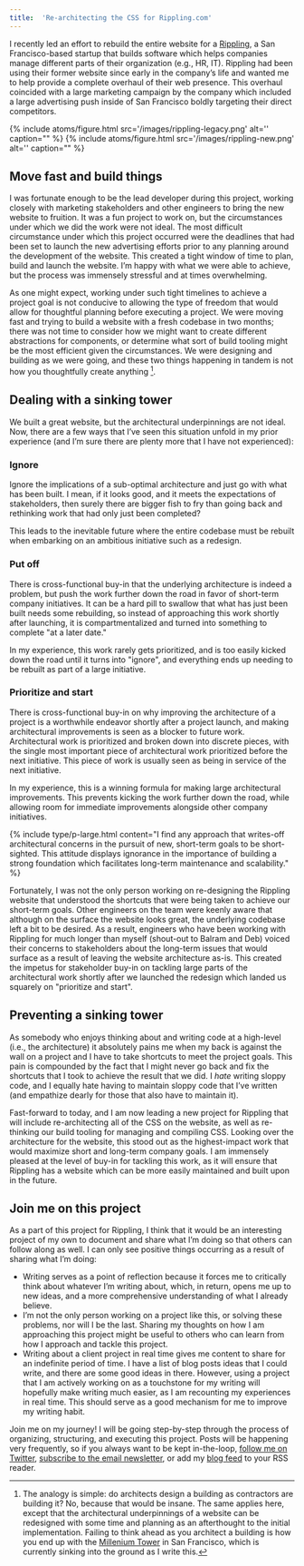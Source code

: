 ```yaml
---
title:  'Re-architecting the CSS for Rippling.com'
---
```


I recently led an effort to rebuild the entire website for a [Rippling](https://rippling.com), a San Francisco-based startup that builds software which helps companies manage different parts of their organization (e.g., HR, IT). Rippling had been using their former website since early in the company’s life and wanted me to help provide a complete overhaul of their web presence. This overhaul coincided with a large marketing campaign by the company which included a large advertising push inside of San Francisco boldly targeting their direct competitors. 

[//]: <> (TODO: Have these side-by-side so that they are large and clear to the reader)

{% include atoms/figure.html src='/images/rippling-legacy.png' alt='' caption="" %}
{% include atoms/figure.html src='/images/rippling-new.png' alt='' caption="" %}

## Move fast and build things

I was fortunate enough to be the lead developer during this project, working closely with marketing stakeholders and other engineers to bring the new website to fruition. It was a fun project to work on, but the circumstances under which we did the work were not ideal. The most difficult circumstance under which this project occurred were the deadlines that had been set to launch the new advertising efforts prior to any planning around the development of the website. This created a tight window of time to plan, build and launch the website. I’m happy with what we were able to achieve, but the process was immensely stressful and at times overwhelming. 

As one might expect, working under such tight timelines to achieve a project goal is not conducive to allowing the type of freedom that would allow for thoughtful planning before executing a project. We were moving fast and trying to build a website with a fresh codebase in two months; there was not time to consider how we might want to create different abstractions for components, or determine what sort of build tooling might be the most efficient given the circumstances. We were designing and building as we were going, and these two things happening in tandem is not how you thoughtfully create anything [^1]. 

## Dealing with a sinking tower

We built a great website, but the architectural underpinnings are not ideal. Now, there are a few ways that I’ve seen this situation unfold in my prior experience (and I’m sure there are plenty more that I have not experienced): 

### Ignore

Ignore the implications of a sub-optimal architecture and just go with what has been built. I mean, if it looks good, and it meets the expectations of stakeholders, then surely there are bigger fish to fry than going back and rethinking work that had only just been completed? 

This leads to the inevitable future where the entire codebase must be rebuilt when embarking on an ambitious initiative such as a redesign. 

### Put off

There is cross-functional buy-in that the underlying architecture is indeed a problem, but push the work further down the road in favor of short-term company initiatives. It can be a hard pill to swallow that what has just been built needs some rebuilding, so instead of approaching this work shortly after launching, it is compartmentalized and turned into something to complete "at a later date."

In my experience, this work rarely gets prioritized, and is too easily kicked down the road until it turns into "ignore", and everything ends up needing to be rebuilt as part of a large initiative. 

### Prioritize and start

There is cross-functional buy-in on why improving the architecture of a project is a worthwhile endeavor shortly after a project launch, and making architectural improvements is seen as a blocker to future work. Architectural work is prioritized and broken down into discrete pieces, with the single most important piece of architectural work prioritized before the next initiative. This piece of work is usually seen as being in service of the next initiative. 

In my experience, this is a winning formula for making large architectural improvements. This prevents kicking the work further down the road, while allowing room for immediate improvements alongside other company initiatives. 

{% include type/p-large.html content="I find any approach that writes-off architectural concerns in the pursuit of new, short-term goals to be short-sighted. This attitude displays ignorance in the importance of building a strong foundation which facilitates long-term maintenance and scalability." %}

Fortunately, I was not the only person working on re-designing the Rippling website that understood the shortcuts that were being taken to achieve our short-term goals. Other engineers on the team were keenly aware that although on the surface the website looks great, the underlying codebase left a bit to be desired. As a result, engineers who have been working with Rippling for much longer than myself (shout-out to Balram and Deb) voiced their concerns to stakeholders about the long-term issues that would surface as a result of leaving the website architecture as-is. This created the impetus for stakeholder buy-in on tackling large parts of the architectural work shortly after we launched the redesign which landed us squarely on "prioritize and start". 

## Preventing a sinking tower

As somebody who enjoys thinking about and writing code at a high-level (i.e., the architecture) it absolutely pains me when my back is against the wall on a project and I have to take shortcuts to meet the project goals. This pain is compounded by the fact that I might never go back and fix the shortcuts that I took to achieve the result that we did. I *hate* writing sloppy code, and I equally hate having to maintain sloppy code that I’ve written (and empathize dearly for those that also have to maintain it). 

Fast-forward to today, and I am now leading a new project for Rippling that will include re-architecting all of the CSS on the website, as well as re-thinking our build tooling for managing and compiling CSS. Looking over the architecture for the website, this stood out as the highest-impact work that would maximize short and long-term company goals. I am immensely pleased at the level of buy-in for tackling this work, as it will ensure that Rippling has a website which can be more easily maintained and built upon in the future. 

## Join me on this project

As a part of this project for Rippling, I think that it would be an interesting project of my own to document and share what I’m doing so that others can follow along as well. I can only see positive things occurring as a result of sharing what I’m doing: 

- Writing serves as a point of reflection because it forces me to critically think about whatever I’m writing about, which, in return, opens me up to new ideas, and a more comprehensive understanding of what I already believe.
- I’m not the only person working on a project like this, or solving these problems, nor will I be the last. Sharing my thoughts on how I am approaching this project might be useful to others who can learn from how I approach and tackle this project. 
- Writing about a client project in real time gives me content to share for an indefinite period of time. I have a list of blog posts ideas that I could write, and there are some good ideas in there. However, using a project that I am actively working on as a touchstone for my writing will hopefully make writing much easier, as I am recounting my experiences in real time. This should serve as a good mechanism for me to improve my writing habit. 

Join me on my journey! I will be going step-by-step through the process of organizing, structuring, and executing this project. Posts will be happening very frequently, so if you always want to be kept in-the-loop, [follow me on Twitter](https://twitter.com/KeenanPayne_), [subscribe to the email newsletter](), or add my [blog feed]() to your RSS reader. 

[^1]: The analogy is simple: do architects design a building as contractors are building it? No, because that would be insane. The same applies here, except that the architectural underpinnings of a website can be redesigned with some time and planning as an afterthought to the initial implementation. Failing to think ahead as you architect a building is how you end up with the [Millenium Tower](https://en.wikipedia.org/wiki/Millennium_Tower_(San_Francisco)) in San Francisco, which is currently sinking into the ground as I write this. 